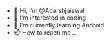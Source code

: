- 👋 Hi, I’m @Adarshjaiswal
- 👀 I’m interested in coding
- 🌱 I’m currently learning Android
- 📫 How to reach me ...

<!---
Adarshjaiswal/Adarshjaiswal is a ✨ special ✨ repository because its `README.md` (this file) appears on your GitHub profile.
You can click the Preview link to take a look at your changes.
--->
